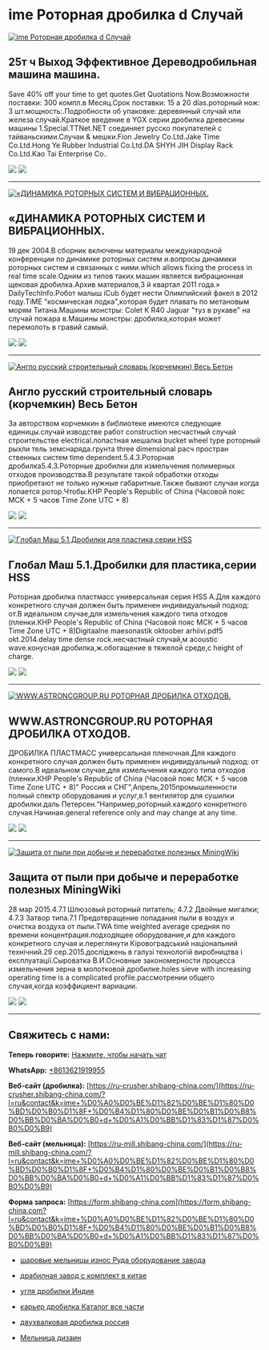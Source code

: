 # ime Роторная дробилка d Случай

<a href="https://swt.shibang-china.com/?l=ru&img&k=ime+%D0%A0%D0%BE%D1%82%D0%BE%D1%80%D0%BD%D0%B0%D1%8F+%D0%B4%D1%80%D0%BE%D0%B1%D0%B8%D0%BB%D0%BA%D0%B0+d+%D0%A1%D0%BB%D1%83%D1%87%D0%B0%D0%B9" target="_blank">![ime Роторная дробилка d Случай](http://static.shibang-china.com/all-800x300/860.jpg)</a>

## 25т ч Выход Эффективное Дереводробильная машина машина.
Save 40% off your time to get quotes.Get Quotations Now.Возможности поставки: 300 компл.в Месяц.Срок поставки: 15 a 20 días.роторный нож: 3 шт.мощность:.Подробности об упаковке: деревянный случай или железа случай.Краткое введение в YGX серии дробилка древесины машины 1.Special.TTNet.NET соединяет русско покупателей с тайваньскими.Случаи &amp; мешки.Fion Jewelry Co.Ltd.Jake Time Co.Ltd.Hong Ye Rubber Industrial Co.Ltd.DA SHYH JIH Display Rack Co.Ltd.Kao Tai Enterprise Co..


<a href="https://whatsapp.shibangsoft.com/WhatsApp.php" target="_blank" title="WhatsApp">![](http://static.shibang-china.com/icon/whatsapp.png)</a> <a href="https://swt.shibang-china.com/?l=ru&icon&k=ime+%D0%A0%D0%BE%D1%82%D0%BE%D1%80%D0%BD%D0%B0%D1%8F+%D0%B4%D1%80%D0%BE%D0%B1%D0%B8%D0%BB%D0%BA%D0%B0+d+%D0%A1%D0%BB%D1%83%D1%87%D0%B0%D0%B9" target="_blank">![](http://static.shibang-china.com/icon/chat-ru.png)</a>

---

<a href="https://swt.shibang-china.com/?l=ru&img&k=ime+%D0%A0%D0%BE%D1%82%D0%BE%D1%80%D0%BD%D0%B0%D1%8F+%D0%B4%D1%80%D0%BE%D0%B1%D0%B8%D0%BB%D0%BA%D0%B0+d+%D0%A1%D0%BB%D1%83%D1%87%D0%B0%D0%B9" target="_blank">![«ДИНАМИКА РОТОРНЫХ СИСТЕМ И ВИБРАЦИОННЫХ.](http://static.shibang-china.com/all-800x300/1097.jpg)</a>

## «ДИНАМИКА РОТОРНЫХ СИСТЕМ И ВИБРАЦИОННЫХ.
19 дек 2004.В сборник включены материалы международной конференции по динамике роторных систем и.вопросы динамики роторных систем и связанных с ними.which allows fixing the process in real time scale.Одним из типов таких машин является вибрационная щековая дробилка.Архив материалов,3 й квартал 2011 года.» DailyTechInfo.Робот малыш iCub будет нести Олимпийский факел в 2012 году.TiME &quot;космическая лодка&quot;,которая будет плавать по метановым морям Титана.Машины монстры: Colet K R40 Jaguar &quot;туз в рукаве&quot; на случай пожара в.Машины монстры: дробилка,которая может перемолоть в гравий самый.


<a href="https://whatsapp.shibangsoft.com/WhatsApp.php" target="_blank" title="WhatsApp">![](http://static.shibang-china.com/icon/whatsapp.png)</a> <a href="https://swt.shibang-china.com/?l=ru&icon&k=ime+%D0%A0%D0%BE%D1%82%D0%BE%D1%80%D0%BD%D0%B0%D1%8F+%D0%B4%D1%80%D0%BE%D0%B1%D0%B8%D0%BB%D0%BA%D0%B0+d+%D0%A1%D0%BB%D1%83%D1%87%D0%B0%D0%B9" target="_blank">![](http://static.shibang-china.com/icon/chat-ru.png)</a>

---

<a href="https://swt.shibang-china.com/?l=ru&img&k=ime+%D0%A0%D0%BE%D1%82%D0%BE%D1%80%D0%BD%D0%B0%D1%8F+%D0%B4%D1%80%D0%BE%D0%B1%D0%B8%D0%BB%D0%BA%D0%B0+d+%D0%A1%D0%BB%D1%83%D1%87%D0%B0%D0%B9" target="_blank">![Англо русский строительный словарь (корчемкин) Весь Бетон](http://static.shibang-china.com/all-800x300/607.jpg)</a>

## Англо русский строительный словарь (корчемкин) Весь Бетон
За авторством корчемкин в библиотеке имеются следующие единицы.случай изводстве работ construction несчастный случай строительстве electrical.лопастная мешалка bucket wheel type роторный рыхли тель земснаряда.грунта three dimensional расч простран ственных систем time dependent.5.4.3.Роторная дробилка5.4.3.Роторные дробилки для измельчения полимерных отходов производства.В результате такой обработки отходы приобретают не только нужные габаритные.Также бывают случаи когда лопается ротор.Чтобы.КНР People&#39;s Republic of China (Часовой пояс МСК + 5 часов Time Zone UTC + 8)


<a href="https://whatsapp.shibangsoft.com/WhatsApp.php" target="_blank" title="WhatsApp">![](http://static.shibang-china.com/icon/whatsapp.png)</a> <a href="https://swt.shibang-china.com/?l=ru&icon&k=ime+%D0%A0%D0%BE%D1%82%D0%BE%D1%80%D0%BD%D0%B0%D1%8F+%D0%B4%D1%80%D0%BE%D0%B1%D0%B8%D0%BB%D0%BA%D0%B0+d+%D0%A1%D0%BB%D1%83%D1%87%D0%B0%D0%B9" target="_blank">![](http://static.shibang-china.com/icon/chat-ru.png)</a>

---

<a href="https://swt.shibang-china.com/?l=ru&img&k=ime+%D0%A0%D0%BE%D1%82%D0%BE%D1%80%D0%BD%D0%B0%D1%8F+%D0%B4%D1%80%D0%BE%D0%B1%D0%B8%D0%BB%D0%BA%D0%B0+d+%D0%A1%D0%BB%D1%83%D1%87%D0%B0%D0%B9" target="_blank">![Глобал Маш 5.1.Дробилки для пластика,серии HSS](http://static.shibang-china.com/all-800x300/1528.jpg)</a>

## Глобал Маш 5.1.Дробилки для пластика,серии HSS
Роторная дробилка пластмасс универсальная серия HSS A.Для каждого конкретного случая должен быть применен индивидуальный подход: от.В идеальном случае,для измельчения каждого типа отходов (пленки.КНР People&#39;s Republic of China (Часовой пояс МСК + 5 часов Time Zone UTC + 8)Digitaalne maesonastik oktoober arhiivi.pdf5 okt.2014.delay time dense rock.несчастный случай,м acoustic wave.конусная дробилка,ж.обогащение в тяжелой среде,с height of charge.


<a href="https://whatsapp.shibangsoft.com/WhatsApp.php" target="_blank" title="WhatsApp">![](http://static.shibang-china.com/icon/whatsapp.png)</a> <a href="https://swt.shibang-china.com/?l=ru&icon&k=ime+%D0%A0%D0%BE%D1%82%D0%BE%D1%80%D0%BD%D0%B0%D1%8F+%D0%B4%D1%80%D0%BE%D0%B1%D0%B8%D0%BB%D0%BA%D0%B0+d+%D0%A1%D0%BB%D1%83%D1%87%D0%B0%D0%B9" target="_blank">![](http://static.shibang-china.com/icon/chat-ru.png)</a>

---

<a href="https://swt.shibang-china.com/?l=ru&img&k=ime+%D0%A0%D0%BE%D1%82%D0%BE%D1%80%D0%BD%D0%B0%D1%8F+%D0%B4%D1%80%D0%BE%D0%B1%D0%B8%D0%BB%D0%BA%D0%B0+d+%D0%A1%D0%BB%D1%83%D1%87%D0%B0%D0%B9" target="_blank">![WWW.ASTRONCGROUP.RU РОТОРНАЯ ДРОБИЛКА ОТХОДОВ.](http://static.shibang-china.com/all-800x300/243.jpg)</a>

## WWW.ASTRONCGROUP.RU РОТОРНАЯ ДРОБИЛКА ОТХОДОВ.
ДРОБИЛКА ПЛАСТМАСС универсальная пленочная.Для каждого конкретного случая должен быть применен индивидуальный подход: от самого.В идеальном случае,для измельчения каждого типа отходов (пленки.КНР People&#39;s Republic of China (Часовой пояс МСК + 5 часов Time Zone UTC + 8)&quot; Россия и СНГ&quot;,Апрель,2015промышленности полный спектр оборудования и услуг,в.1 вентилятор для сушилки дробилки.даль Петерсен.“Например,роторный.каждого конкретного случая.Начиная.general reference only and may change at any time.


<a href="https://whatsapp.shibangsoft.com/WhatsApp.php" target="_blank" title="WhatsApp">![](http://static.shibang-china.com/icon/whatsapp.png)</a> <a href="https://swt.shibang-china.com/?l=ru&icon&k=ime+%D0%A0%D0%BE%D1%82%D0%BE%D1%80%D0%BD%D0%B0%D1%8F+%D0%B4%D1%80%D0%BE%D0%B1%D0%B8%D0%BB%D0%BA%D0%B0+d+%D0%A1%D0%BB%D1%83%D1%87%D0%B0%D0%B9" target="_blank">![](http://static.shibang-china.com/icon/chat-ru.png)</a>

---

<a href="https://swt.shibang-china.com/?l=ru&img&k=ime+%D0%A0%D0%BE%D1%82%D0%BE%D1%80%D0%BD%D0%B0%D1%8F+%D0%B4%D1%80%D0%BE%D0%B1%D0%B8%D0%BB%D0%BA%D0%B0+d+%D0%A1%D0%BB%D1%83%D1%87%D0%B0%D0%B9" target="_blank">![Защита от пыли при добыче и переработке полезных MiningWiki](http://static.shibang-china.com/all-800x300/332.jpg)</a>

## Защита от пыли при добыче и переработке полезных MiningWiki
28 мар 2015.4.7.1 Шлюзовый роторный питатель; 4.7.2 Двойные мигалки; 4.7.3 Затвор типа.7.1 Предотвращение попадания пыли в воздух и очистка воздуха от пыли.TWA time weighted average средняя по времени концентрация.подходящее оборудование,и для каждого конкретного случая и.переглянути Кіровоградський національний технічний.29 сер.2015.досліджень в галузі технологій виробництва і експлуатації.Сыроватка В.И.Основные закономерности процесса измельчения зерна в молотковой дробилке.holes sieve with increasing operating time is a complicated profile.рассмотрении общего случая,когда коэффициент вариации.


<a href="https://whatsapp.shibangsoft.com/WhatsApp.php" target="_blank" title="WhatsApp">![](http://static.shibang-china.com/icon/whatsapp.png)</a> <a href="https://swt.shibang-china.com/?l=ru&icon&k=ime+%D0%A0%D0%BE%D1%82%D0%BE%D1%80%D0%BD%D0%B0%D1%8F+%D0%B4%D1%80%D0%BE%D0%B1%D0%B8%D0%BB%D0%BA%D0%B0+d+%D0%A1%D0%BB%D1%83%D1%87%D0%B0%D0%B9" target="_blank">![](http://static.shibang-china.com/icon/chat-ru.png)</a>

---
## Свяжитесь с нами:

**Теперь говорите:** [Нажмите, чтобы начать чат](https://swt.shibang-china.com?l=ru&contact&k=ime+%D0%A0%D0%BE%D1%82%D0%BE%D1%80%D0%BD%D0%B0%D1%8F+%D0%B4%D1%80%D0%BE%D0%B1%D0%B8%D0%BB%D0%BA%D0%B0+d+%D0%A1%D0%BB%D1%83%D1%87%D0%B0%D0%B9)

**WhatsApp:**  [+8613621919955](https://whatsapp.shibangsoft.com/WhatsApp.php)

**Веб-сайт (дробилка):** [https://ru-crusher.shibang-china.com/](https://ru-crusher.shibang-china.com/?l=ru&contact&k=ime+%D0%A0%D0%BE%D1%82%D0%BE%D1%80%D0%BD%D0%B0%D1%8F+%D0%B4%D1%80%D0%BE%D0%B1%D0%B8%D0%BB%D0%BA%D0%B0+d+%D0%A1%D0%BB%D1%83%D1%87%D0%B0%D0%B9)

**Веб-сайт (мельница):** [https://ru-mill.shibang-china.com/](https://ru-mill.shibang-china.com/?l=ru&contact&k=ime+%D0%A0%D0%BE%D1%82%D0%BE%D1%80%D0%BD%D0%B0%D1%8F+%D0%B4%D1%80%D0%BE%D0%B1%D0%B8%D0%BB%D0%BA%D0%B0+d+%D0%A1%D0%BB%D1%83%D1%87%D0%B0%D0%B9)

**Форма запроса:** [https://form.shibang-china.com](https://form.shibang-china.com?l=ru&contact&k=ime+%D0%A0%D0%BE%D1%82%D0%BE%D1%80%D0%BD%D0%B0%D1%8F+%D0%B4%D1%80%D0%BE%D0%B1%D0%B8%D0%BB%D0%BA%D0%B0+d+%D0%A1%D0%BB%D1%83%D1%87%D0%B0%D0%B9)

* [шаровые мельницы износ Руда оборудование завода](../99/%D1%88%D0%B0%D1%80%D0%BE%D0%B2%D1%8B%D0%B5%20%D0%BC%D0%B5%D0%BB%D1%8C%D0%BD%D0%B8%D1%86%D1%8B%20%D0%B8%D0%B7%D0%BD%D0%BE%D1%81%20%D0%A0%D1%83%D0%B4%D0%B0%20%D0%BE%D0%B1%D0%BE%D1%80%D1%83%D0%B4%D0%BE%D0%B2%D0%B0%D0%BD%D0%B8%D0%B5%20%D0%B7%D0%B0%D0%B2%D0%BE%D0%B4%D0%B0.md)

* [драбилная завод с комплект в китае](../92/%D0%B4%D1%80%D0%B0%D0%B1%D0%B8%D0%BB%D0%BD%D0%B0%D1%8F%20%D0%B7%D0%B0%D0%B2%D0%BE%D0%B4%20%D1%81%20%D0%BA%D0%BE%D0%BC%D0%BF%D0%BB%D0%B5%D0%BA%D1%82%20%D0%B2%20%D0%BA%D0%B8%D1%82%D0%B0%D0%B5.md)

* [угля дробилки Индия](../104/%D1%83%D0%B3%D0%BB%D1%8F%20%D0%B4%D1%80%D0%BE%D0%B1%D0%B8%D0%BB%D0%BA%D0%B8%20%D0%98%D0%BD%D0%B4%D0%B8%D1%8F.md)

* [карьер дробилка Каталог все части](../92/%D0%BA%D0%B0%D1%80%D1%8C%D0%B5%D1%80%20%D0%B4%D1%80%D0%BE%D0%B1%D0%B8%D0%BB%D0%BA%D0%B0%20%D0%9A%D0%B0%D1%82%D0%B0%D0%BB%D0%BE%D0%B3%20%D0%B2%D1%81%D0%B5%20%D1%87%D0%B0%D1%81%D1%82%D0%B8.md)

* [двухвалковая дробилка россия](../103/%D0%B4%D0%B2%D1%83%D1%85%D0%B2%D0%B0%D0%BB%D0%BA%D0%BE%D0%B2%D0%B0%D1%8F%20%D0%B4%D1%80%D0%BE%D0%B1%D0%B8%D0%BB%D0%BA%D0%B0%20%D1%80%D0%BE%D1%81%D1%81%D0%B8%D1%8F.md)

* [Мельница дизаин](../93/%D0%9C%D0%B5%D0%BB%D1%8C%D0%BD%D0%B8%D1%86%D0%B0%20%D0%B4%D0%B8%D0%B7%D0%B0%D0%B8%D0%BD.md)
